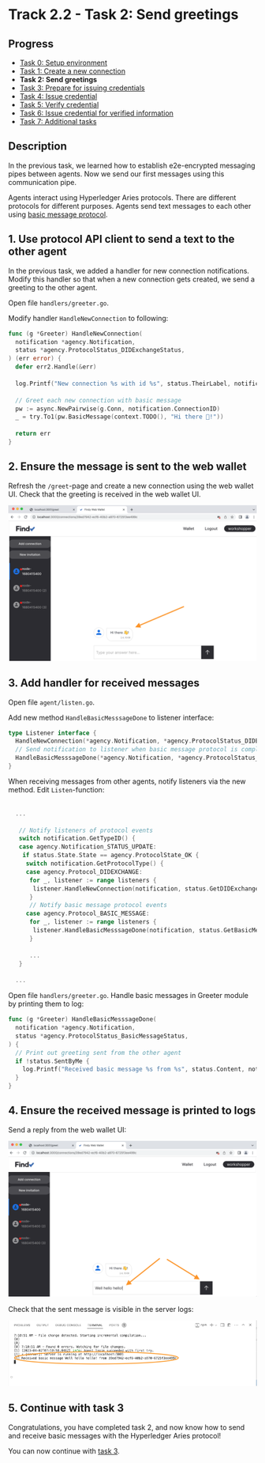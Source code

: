 # Track 2.2 - Task 2: Send greetings

## Progress

* [Task 0: Setup environment](../README.md#task-0-setup-environment)
* [Task 1: Create a new connection](../task1/README.md#track-21---task-1-create-a-new-connection)
* **Task 2: Send greetings**
* [Task 3: Prepare for issuing credentials](../task3/README.md#track-21---task-3-prepare-for-issuing-credentials)
* [Task 4: Issue credential](../task4/README.md#track-21---task-4-issue-credential)
* [Task 5: Verify credential](../task5/README.md#track-21---task-5-verify-credential)
* [Task 6: Issue credential for verified information](../task6/README.md#track-21---task-6-issue-credential-for-verified-information)
* [Task 7: Additional tasks](../task7/README.md#track-21---task-7-additional-tasks)

## Description

In the previous task, we learned how to establish e2e-encrypted messaging pipes between agents. Now
we send our first messages using this communication pipe.

Agents interact using Hyperledger Aries protocols. There are different protocols for different purposes.
Agents send text messages to each other using
[basic message protocol](https://github.com/hyperledger/aries-rfcs/blob/main/features/0095-basic-message/README.md).

## 1. Use protocol API client to send a text to the other agent

In the previous task, we added a handler for new connection notifications.
Modify this handler so that when a new connection gets created, we send a greeting
to the other agent.

Open file `handlers/greeter.go`.

Modify handler `HandleNewConnection` to following:

```go
func (g *Greeter) HandleNewConnection(
  notification *agency.Notification,
  status *agency.ProtocolStatus_DIDExchangeStatus,
) (err error) {
  defer err2.Handle(&err)

  log.Printf("New connection %s with id %s", status.TheirLabel, notification.ConnectionID)

  // Greet each new connection with basic message
  pw := async.NewPairwise(g.Conn, notification.ConnectionID)
  _ = try.To1(pw.BasicMessage(context.TODO(), "Hi there 👋!"))

  return err
}
```

## 2. Ensure the message is sent to the web wallet

Refresh the `/greet`-page and create a new connection using the web wallet UI.
Check that the greeting is received in the web wallet UI.

![Receive message in web wallet](./docs/receive-basic-message-web-wallet.png)

## 3. Add handler for received messages

Open file `agent/listen.go`.

Add new method `HandleBasicMesssageDone` to listener interface:

```go
type Listener interface {
  HandleNewConnection(*agency.Notification, *agency.ProtocolStatus_DIDExchangeStatus) error
  // Send notification to listener when basic message protocol is completed
  HandleBasicMesssageDone(*agency.Notification, *agency.ProtocolStatus_BasicMessageStatus) error
}
```

When receiving messages from other agents, notify listeners via the new method.
Edit `Listen`-function:

```go

  ...

   // Notify listeners of protocol events
   switch notification.GetTypeID() {
   case agency.Notification_STATUS_UPDATE:
    if status.State.State == agency.ProtocolState_OK {
     switch notification.GetProtocolType() {
     case agency.Protocol_DIDEXCHANGE:
      for _, listener := range listeners {
       listener.HandleNewConnection(notification, status.GetDIDExchange())
      }
      // Notify basic message protocol events
     case agency.Protocol_BASIC_MESSAGE:
      for _, listener := range listeners {
       listener.HandleBasicMesssageDone(notification, status.GetBasicMessage())
      }
    
      ... 
   }

  ...
```

Open file `handlers/greeter.go`.
Handle basic messages in Greeter module by printing them to log:

```go
func (g *Greeter) HandleBasicMesssageDone(
  notification *agency.Notification,
  status *agency.ProtocolStatus_BasicMessageStatus,
) {
  // Print out greeting sent from the other agent
  if !status.SentByMe {
    log.Printf("Received basic message %s from %s", status.Content, notification.ConnectionID)
  }
}
```

## 4. Ensure the received message is printed to logs

Send a reply from the web wallet UI:

![Send message in web wallet](./docs/send-basic-message-web-wallet.png)

Check that the sent message is visible in the server logs:

![Server logs](./docs/server-logs-basic-message.png)

## 5. Continue with task 3

Congratulations, you have completed task 2, and now know how to send and receive
basic messages with the Hyperledger Aries protocol!

You can now continue with [task 3](../task3/README.md).
